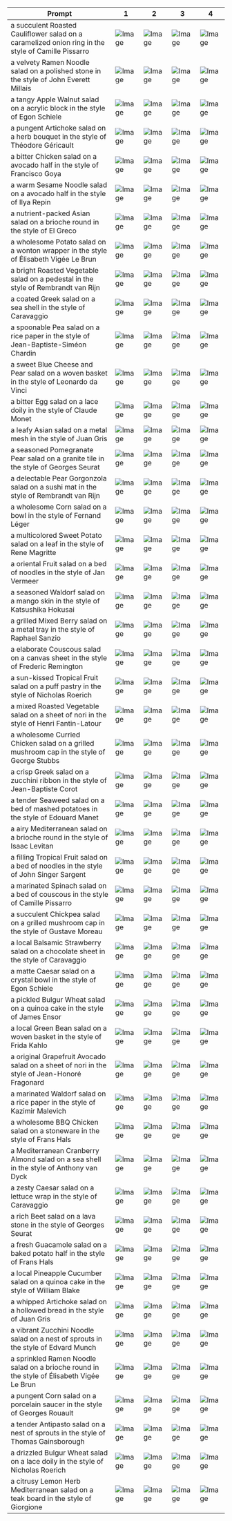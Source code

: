 | Prompt | 1 | 2 | 3 | 4 |
|-|-|-|-|-|
| a succulent Roasted Cauliflower salad on a caramelized onion ring in the style of Camille Pissarro | ![Image](https://salad-benchmark-public-assets.s3.us-east-2.amazonaws.com/sdxl/dca153c5-d7fb-4175-8a11-2a9baf8ad819-0.jpg) | ![Image](https://salad-benchmark-public-assets.s3.us-east-2.amazonaws.com/sdxl/dca153c5-d7fb-4175-8a11-2a9baf8ad819-1.jpg) | ![Image](https://salad-benchmark-public-assets.s3.us-east-2.amazonaws.com/sdxl/dca153c5-d7fb-4175-8a11-2a9baf8ad819-2.jpg) | ![Image](https://salad-benchmark-public-assets.s3.us-east-2.amazonaws.com/sdxl/dca153c5-d7fb-4175-8a11-2a9baf8ad819-3.jpg) |
| a velvety Ramen Noodle salad on a polished stone in the style of John Everett Millais | ![Image](https://salad-benchmark-public-assets.s3.us-east-2.amazonaws.com/sdxl/e0df3d8a-5f8b-4d4e-905c-fdd2cc6e79d1-0.jpg) | ![Image](https://salad-benchmark-public-assets.s3.us-east-2.amazonaws.com/sdxl/e0df3d8a-5f8b-4d4e-905c-fdd2cc6e79d1-1.jpg) | ![Image](https://salad-benchmark-public-assets.s3.us-east-2.amazonaws.com/sdxl/e0df3d8a-5f8b-4d4e-905c-fdd2cc6e79d1-2.jpg) | ![Image](https://salad-benchmark-public-assets.s3.us-east-2.amazonaws.com/sdxl/e0df3d8a-5f8b-4d4e-905c-fdd2cc6e79d1-3.jpg) |
| a tangy Apple Walnut salad on a acrylic block in the style of Egon Schiele | ![Image](https://salad-benchmark-public-assets.s3.us-east-2.amazonaws.com/sdxl/2480a32b-2884-4790-a4fa-647075dd5e65-0.jpg) | ![Image](https://salad-benchmark-public-assets.s3.us-east-2.amazonaws.com/sdxl/2480a32b-2884-4790-a4fa-647075dd5e65-1.jpg) | ![Image](https://salad-benchmark-public-assets.s3.us-east-2.amazonaws.com/sdxl/2480a32b-2884-4790-a4fa-647075dd5e65-2.jpg) | ![Image](https://salad-benchmark-public-assets.s3.us-east-2.amazonaws.com/sdxl/2480a32b-2884-4790-a4fa-647075dd5e65-3.jpg) |
| a pungent Artichoke salad on a herb bouquet in the style of Théodore Géricault | ![Image](https://salad-benchmark-public-assets.s3.us-east-2.amazonaws.com/sdxl/97710fb5-6970-498c-8720-44aa756552ac-0.jpg) | ![Image](https://salad-benchmark-public-assets.s3.us-east-2.amazonaws.com/sdxl/97710fb5-6970-498c-8720-44aa756552ac-1.jpg) | ![Image](https://salad-benchmark-public-assets.s3.us-east-2.amazonaws.com/sdxl/97710fb5-6970-498c-8720-44aa756552ac-2.jpg) | ![Image](https://salad-benchmark-public-assets.s3.us-east-2.amazonaws.com/sdxl/97710fb5-6970-498c-8720-44aa756552ac-3.jpg) |
| a bitter Chicken salad on a avocado half in the style of Francisco Goya | ![Image](https://salad-benchmark-public-assets.s3.us-east-2.amazonaws.com/sdxl/1c264725-9750-4f3a-826e-7b57006618d7-0.jpg) | ![Image](https://salad-benchmark-public-assets.s3.us-east-2.amazonaws.com/sdxl/1c264725-9750-4f3a-826e-7b57006618d7-1.jpg) | ![Image](https://salad-benchmark-public-assets.s3.us-east-2.amazonaws.com/sdxl/1c264725-9750-4f3a-826e-7b57006618d7-2.jpg) | ![Image](https://salad-benchmark-public-assets.s3.us-east-2.amazonaws.com/sdxl/1c264725-9750-4f3a-826e-7b57006618d7-3.jpg) |
| a warm Sesame Noodle salad on a avocado half in the style of Ilya Repin | ![Image](https://salad-benchmark-public-assets.s3.us-east-2.amazonaws.com/sdxl/b535a0ef-35ab-4aed-aa1f-61ee504eb531-0.jpg) | ![Image](https://salad-benchmark-public-assets.s3.us-east-2.amazonaws.com/sdxl/b535a0ef-35ab-4aed-aa1f-61ee504eb531-1.jpg) | ![Image](https://salad-benchmark-public-assets.s3.us-east-2.amazonaws.com/sdxl/b535a0ef-35ab-4aed-aa1f-61ee504eb531-2.jpg) | ![Image](https://salad-benchmark-public-assets.s3.us-east-2.amazonaws.com/sdxl/b535a0ef-35ab-4aed-aa1f-61ee504eb531-3.jpg) |
| a nutrient-packed Asian salad on a brioche round in the style of El Greco | ![Image](https://salad-benchmark-public-assets.s3.us-east-2.amazonaws.com/sdxl/7d7afde4-7758-4f87-97c2-57497d1d702f-0.jpg) | ![Image](https://salad-benchmark-public-assets.s3.us-east-2.amazonaws.com/sdxl/7d7afde4-7758-4f87-97c2-57497d1d702f-1.jpg) | ![Image](https://salad-benchmark-public-assets.s3.us-east-2.amazonaws.com/sdxl/7d7afde4-7758-4f87-97c2-57497d1d702f-2.jpg) | ![Image](https://salad-benchmark-public-assets.s3.us-east-2.amazonaws.com/sdxl/7d7afde4-7758-4f87-97c2-57497d1d702f-3.jpg) |
| a wholesome Potato salad on a wonton wrapper in the style of Élisabeth Vigée Le Brun | ![Image](https://salad-benchmark-public-assets.s3.us-east-2.amazonaws.com/sdxl/9de286bd-ef25-4436-99a4-7847243c6b83-0.jpg) | ![Image](https://salad-benchmark-public-assets.s3.us-east-2.amazonaws.com/sdxl/9de286bd-ef25-4436-99a4-7847243c6b83-1.jpg) | ![Image](https://salad-benchmark-public-assets.s3.us-east-2.amazonaws.com/sdxl/9de286bd-ef25-4436-99a4-7847243c6b83-2.jpg) | ![Image](https://salad-benchmark-public-assets.s3.us-east-2.amazonaws.com/sdxl/9de286bd-ef25-4436-99a4-7847243c6b83-3.jpg) |
| a bright Roasted Vegetable salad on a pedestal in the style of Rembrandt van Rijn | ![Image](https://salad-benchmark-public-assets.s3.us-east-2.amazonaws.com/sdxl/9559d189-6888-451f-bdf7-71bd89cf2aa6-0.jpg) | ![Image](https://salad-benchmark-public-assets.s3.us-east-2.amazonaws.com/sdxl/9559d189-6888-451f-bdf7-71bd89cf2aa6-1.jpg) | ![Image](https://salad-benchmark-public-assets.s3.us-east-2.amazonaws.com/sdxl/9559d189-6888-451f-bdf7-71bd89cf2aa6-2.jpg) | ![Image](https://salad-benchmark-public-assets.s3.us-east-2.amazonaws.com/sdxl/9559d189-6888-451f-bdf7-71bd89cf2aa6-3.jpg) |
| a coated Greek salad on a sea shell in the style of Caravaggio | ![Image](https://salad-benchmark-public-assets.s3.us-east-2.amazonaws.com/sdxl/f684467f-4ba0-47ed-adbb-e86e95429969-0.jpg) | ![Image](https://salad-benchmark-public-assets.s3.us-east-2.amazonaws.com/sdxl/f684467f-4ba0-47ed-adbb-e86e95429969-1.jpg) | ![Image](https://salad-benchmark-public-assets.s3.us-east-2.amazonaws.com/sdxl/f684467f-4ba0-47ed-adbb-e86e95429969-2.jpg) | ![Image](https://salad-benchmark-public-assets.s3.us-east-2.amazonaws.com/sdxl/f684467f-4ba0-47ed-adbb-e86e95429969-3.jpg) |
| a spoonable Pea salad on a rice paper in the style of Jean-Baptiste-Siméon Chardin | ![Image](https://salad-benchmark-public-assets.s3.us-east-2.amazonaws.com/sdxl/fd32a7be-6187-4094-a5b4-969504ac91a9-0.jpg) | ![Image](https://salad-benchmark-public-assets.s3.us-east-2.amazonaws.com/sdxl/fd32a7be-6187-4094-a5b4-969504ac91a9-1.jpg) | ![Image](https://salad-benchmark-public-assets.s3.us-east-2.amazonaws.com/sdxl/fd32a7be-6187-4094-a5b4-969504ac91a9-2.jpg) | ![Image](https://salad-benchmark-public-assets.s3.us-east-2.amazonaws.com/sdxl/fd32a7be-6187-4094-a5b4-969504ac91a9-3.jpg) |
| a sweet Blue Cheese and Pear salad on a woven basket in the style of Leonardo da Vinci | ![Image](https://salad-benchmark-public-assets.s3.us-east-2.amazonaws.com/sdxl/7c5d1c3e-5bf1-4112-84f8-8c4ff2c7b229-0.jpg) | ![Image](https://salad-benchmark-public-assets.s3.us-east-2.amazonaws.com/sdxl/7c5d1c3e-5bf1-4112-84f8-8c4ff2c7b229-1.jpg) | ![Image](https://salad-benchmark-public-assets.s3.us-east-2.amazonaws.com/sdxl/7c5d1c3e-5bf1-4112-84f8-8c4ff2c7b229-2.jpg) | ![Image](https://salad-benchmark-public-assets.s3.us-east-2.amazonaws.com/sdxl/7c5d1c3e-5bf1-4112-84f8-8c4ff2c7b229-3.jpg) |
| a bitter Egg salad on a lace doily in the style of Claude Monet | ![Image](https://salad-benchmark-public-assets.s3.us-east-2.amazonaws.com/sdxl/04d613ca-eb9c-4c3b-b204-469efa2b789d-0.jpg) | ![Image](https://salad-benchmark-public-assets.s3.us-east-2.amazonaws.com/sdxl/04d613ca-eb9c-4c3b-b204-469efa2b789d-1.jpg) | ![Image](https://salad-benchmark-public-assets.s3.us-east-2.amazonaws.com/sdxl/04d613ca-eb9c-4c3b-b204-469efa2b789d-2.jpg) | ![Image](https://salad-benchmark-public-assets.s3.us-east-2.amazonaws.com/sdxl/04d613ca-eb9c-4c3b-b204-469efa2b789d-3.jpg) |
| a leafy Asian salad on a metal mesh in the style of Juan Gris | ![Image](https://salad-benchmark-public-assets.s3.us-east-2.amazonaws.com/sdxl/9b4ed173-1f8f-4f3f-be48-c3ba0e01a4b9-0.jpg) | ![Image](https://salad-benchmark-public-assets.s3.us-east-2.amazonaws.com/sdxl/9b4ed173-1f8f-4f3f-be48-c3ba0e01a4b9-1.jpg) | ![Image](https://salad-benchmark-public-assets.s3.us-east-2.amazonaws.com/sdxl/9b4ed173-1f8f-4f3f-be48-c3ba0e01a4b9-2.jpg) | ![Image](https://salad-benchmark-public-assets.s3.us-east-2.amazonaws.com/sdxl/9b4ed173-1f8f-4f3f-be48-c3ba0e01a4b9-3.jpg) |
| a seasoned Pomegranate Pear salad on a granite tile in the style of Georges Seurat | ![Image](https://salad-benchmark-public-assets.s3.us-east-2.amazonaws.com/sdxl/6be4e82a-2c94-47cc-8854-31c953f75ce2-0.jpg) | ![Image](https://salad-benchmark-public-assets.s3.us-east-2.amazonaws.com/sdxl/6be4e82a-2c94-47cc-8854-31c953f75ce2-1.jpg) | ![Image](https://salad-benchmark-public-assets.s3.us-east-2.amazonaws.com/sdxl/6be4e82a-2c94-47cc-8854-31c953f75ce2-2.jpg) | ![Image](https://salad-benchmark-public-assets.s3.us-east-2.amazonaws.com/sdxl/6be4e82a-2c94-47cc-8854-31c953f75ce2-3.jpg) |
| a delectable Pear Gorgonzola salad on a sushi mat in the style of Rembrandt van Rijn | ![Image](https://salad-benchmark-public-assets.s3.us-east-2.amazonaws.com/sdxl/cc5b4863-9824-4864-a734-1e259a940d92-0.jpg) | ![Image](https://salad-benchmark-public-assets.s3.us-east-2.amazonaws.com/sdxl/cc5b4863-9824-4864-a734-1e259a940d92-1.jpg) | ![Image](https://salad-benchmark-public-assets.s3.us-east-2.amazonaws.com/sdxl/cc5b4863-9824-4864-a734-1e259a940d92-2.jpg) | ![Image](https://salad-benchmark-public-assets.s3.us-east-2.amazonaws.com/sdxl/cc5b4863-9824-4864-a734-1e259a940d92-3.jpg) |
| a wholesome Corn salad on a bowl in the style of Fernand Léger | ![Image](https://salad-benchmark-public-assets.s3.us-east-2.amazonaws.com/sdxl/e2b9fe11-2cc2-4c4d-a2fb-3e80c64137a8-0.jpg) | ![Image](https://salad-benchmark-public-assets.s3.us-east-2.amazonaws.com/sdxl/e2b9fe11-2cc2-4c4d-a2fb-3e80c64137a8-1.jpg) | ![Image](https://salad-benchmark-public-assets.s3.us-east-2.amazonaws.com/sdxl/e2b9fe11-2cc2-4c4d-a2fb-3e80c64137a8-2.jpg) | ![Image](https://salad-benchmark-public-assets.s3.us-east-2.amazonaws.com/sdxl/e2b9fe11-2cc2-4c4d-a2fb-3e80c64137a8-3.jpg) |
| a multicolored Sweet Potato salad on a leaf in the style of Rene Magritte | ![Image](https://salad-benchmark-public-assets.s3.us-east-2.amazonaws.com/sdxl/891fc17a-d43d-4843-9c2e-aa0193e42eac-0.jpg) | ![Image](https://salad-benchmark-public-assets.s3.us-east-2.amazonaws.com/sdxl/891fc17a-d43d-4843-9c2e-aa0193e42eac-1.jpg) | ![Image](https://salad-benchmark-public-assets.s3.us-east-2.amazonaws.com/sdxl/891fc17a-d43d-4843-9c2e-aa0193e42eac-2.jpg) | ![Image](https://salad-benchmark-public-assets.s3.us-east-2.amazonaws.com/sdxl/891fc17a-d43d-4843-9c2e-aa0193e42eac-3.jpg) |
| a oriental Fruit salad on a bed of noodles in the style of Jan Vermeer | ![Image](https://salad-benchmark-public-assets.s3.us-east-2.amazonaws.com/sdxl/bd7540ad-38fb-48de-8cf3-28af91d3f92c-0.jpg) | ![Image](https://salad-benchmark-public-assets.s3.us-east-2.amazonaws.com/sdxl/bd7540ad-38fb-48de-8cf3-28af91d3f92c-1.jpg) | ![Image](https://salad-benchmark-public-assets.s3.us-east-2.amazonaws.com/sdxl/bd7540ad-38fb-48de-8cf3-28af91d3f92c-2.jpg) | ![Image](https://salad-benchmark-public-assets.s3.us-east-2.amazonaws.com/sdxl/bd7540ad-38fb-48de-8cf3-28af91d3f92c-3.jpg) |
| a seasoned Waldorf salad on a mango skin in the style of Katsushika Hokusai | ![Image](https://salad-benchmark-public-assets.s3.us-east-2.amazonaws.com/sdxl/0ec3fd04-ae7b-4462-919e-d82375635f92-0.jpg) | ![Image](https://salad-benchmark-public-assets.s3.us-east-2.amazonaws.com/sdxl/0ec3fd04-ae7b-4462-919e-d82375635f92-1.jpg) | ![Image](https://salad-benchmark-public-assets.s3.us-east-2.amazonaws.com/sdxl/0ec3fd04-ae7b-4462-919e-d82375635f92-2.jpg) | ![Image](https://salad-benchmark-public-assets.s3.us-east-2.amazonaws.com/sdxl/0ec3fd04-ae7b-4462-919e-d82375635f92-3.jpg) |
| a grilled Mixed Berry salad on a metal tray in the style of Raphael Sanzio | ![Image](https://salad-benchmark-public-assets.s3.us-east-2.amazonaws.com/sdxl/8374c6c4-2355-4738-9157-adaf50c97b13-0.jpg) | ![Image](https://salad-benchmark-public-assets.s3.us-east-2.amazonaws.com/sdxl/8374c6c4-2355-4738-9157-adaf50c97b13-1.jpg) | ![Image](https://salad-benchmark-public-assets.s3.us-east-2.amazonaws.com/sdxl/8374c6c4-2355-4738-9157-adaf50c97b13-2.jpg) | ![Image](https://salad-benchmark-public-assets.s3.us-east-2.amazonaws.com/sdxl/8374c6c4-2355-4738-9157-adaf50c97b13-3.jpg) |
| a elaborate Couscous salad on a canvas sheet in the style of Frederic Remington | ![Image](https://salad-benchmark-public-assets.s3.us-east-2.amazonaws.com/sdxl/08cc607a-4c0e-4f50-9cf8-8454381efd94-0.jpg) | ![Image](https://salad-benchmark-public-assets.s3.us-east-2.amazonaws.com/sdxl/08cc607a-4c0e-4f50-9cf8-8454381efd94-1.jpg) | ![Image](https://salad-benchmark-public-assets.s3.us-east-2.amazonaws.com/sdxl/08cc607a-4c0e-4f50-9cf8-8454381efd94-2.jpg) | ![Image](https://salad-benchmark-public-assets.s3.us-east-2.amazonaws.com/sdxl/08cc607a-4c0e-4f50-9cf8-8454381efd94-3.jpg) |
| a sun-kissed Tropical Fruit salad on a puff pastry in the style of Nicholas Roerich | ![Image](https://salad-benchmark-public-assets.s3.us-east-2.amazonaws.com/sdxl/8ff0b4e5-6303-44c1-8c2d-e45dd70e792e-0.jpg) | ![Image](https://salad-benchmark-public-assets.s3.us-east-2.amazonaws.com/sdxl/8ff0b4e5-6303-44c1-8c2d-e45dd70e792e-1.jpg) | ![Image](https://salad-benchmark-public-assets.s3.us-east-2.amazonaws.com/sdxl/8ff0b4e5-6303-44c1-8c2d-e45dd70e792e-2.jpg) | ![Image](https://salad-benchmark-public-assets.s3.us-east-2.amazonaws.com/sdxl/8ff0b4e5-6303-44c1-8c2d-e45dd70e792e-3.jpg) |
| a mixed Roasted Vegetable salad on a sheet of nori in the style of Henri Fantin-Latour | ![Image](https://salad-benchmark-public-assets.s3.us-east-2.amazonaws.com/sdxl/8b78990a-e5a5-4df8-b3a7-6d063db961a7-0.jpg) | ![Image](https://salad-benchmark-public-assets.s3.us-east-2.amazonaws.com/sdxl/8b78990a-e5a5-4df8-b3a7-6d063db961a7-1.jpg) | ![Image](https://salad-benchmark-public-assets.s3.us-east-2.amazonaws.com/sdxl/8b78990a-e5a5-4df8-b3a7-6d063db961a7-2.jpg) | ![Image](https://salad-benchmark-public-assets.s3.us-east-2.amazonaws.com/sdxl/8b78990a-e5a5-4df8-b3a7-6d063db961a7-3.jpg) |
| a wholesome Curried Chicken salad on a grilled mushroom cap in the style of George Stubbs | ![Image](https://salad-benchmark-public-assets.s3.us-east-2.amazonaws.com/sdxl/7648de67-172c-471f-b862-f88f9b455f0e-0.jpg) | ![Image](https://salad-benchmark-public-assets.s3.us-east-2.amazonaws.com/sdxl/7648de67-172c-471f-b862-f88f9b455f0e-1.jpg) | ![Image](https://salad-benchmark-public-assets.s3.us-east-2.amazonaws.com/sdxl/7648de67-172c-471f-b862-f88f9b455f0e-2.jpg) | ![Image](https://salad-benchmark-public-assets.s3.us-east-2.amazonaws.com/sdxl/7648de67-172c-471f-b862-f88f9b455f0e-3.jpg) |
| a crisp Greek salad on a zucchini ribbon in the style of Jean-Baptiste Corot | ![Image](https://salad-benchmark-public-assets.s3.us-east-2.amazonaws.com/sdxl/b3c266d8-4429-41f8-bda7-6707dc9615b8-0.jpg) | ![Image](https://salad-benchmark-public-assets.s3.us-east-2.amazonaws.com/sdxl/b3c266d8-4429-41f8-bda7-6707dc9615b8-1.jpg) | ![Image](https://salad-benchmark-public-assets.s3.us-east-2.amazonaws.com/sdxl/b3c266d8-4429-41f8-bda7-6707dc9615b8-2.jpg) | ![Image](https://salad-benchmark-public-assets.s3.us-east-2.amazonaws.com/sdxl/b3c266d8-4429-41f8-bda7-6707dc9615b8-3.jpg) |
| a tender Seaweed salad on a bed of mashed potatoes in the style of Edouard Manet | ![Image](https://salad-benchmark-public-assets.s3.us-east-2.amazonaws.com/sdxl/9bcb2927-b2a1-4f11-b76c-a787c2a56d1a-0.jpg) | ![Image](https://salad-benchmark-public-assets.s3.us-east-2.amazonaws.com/sdxl/9bcb2927-b2a1-4f11-b76c-a787c2a56d1a-1.jpg) | ![Image](https://salad-benchmark-public-assets.s3.us-east-2.amazonaws.com/sdxl/9bcb2927-b2a1-4f11-b76c-a787c2a56d1a-2.jpg) | ![Image](https://salad-benchmark-public-assets.s3.us-east-2.amazonaws.com/sdxl/9bcb2927-b2a1-4f11-b76c-a787c2a56d1a-3.jpg) |
| a airy Mediterranean salad on a brioche round in the style of Isaac Levitan | ![Image](https://salad-benchmark-public-assets.s3.us-east-2.amazonaws.com/sdxl/52184329-833d-4d83-b8a6-ae0c105977ea-0.jpg) | ![Image](https://salad-benchmark-public-assets.s3.us-east-2.amazonaws.com/sdxl/52184329-833d-4d83-b8a6-ae0c105977ea-1.jpg) | ![Image](https://salad-benchmark-public-assets.s3.us-east-2.amazonaws.com/sdxl/52184329-833d-4d83-b8a6-ae0c105977ea-2.jpg) | ![Image](https://salad-benchmark-public-assets.s3.us-east-2.amazonaws.com/sdxl/52184329-833d-4d83-b8a6-ae0c105977ea-3.jpg) |
| a filling Tropical Fruit salad on a bed of noodles in the style of John Singer Sargent | ![Image](https://salad-benchmark-public-assets.s3.us-east-2.amazonaws.com/sdxl/56736d98-7f79-499a-951d-e395b53caa28-0.jpg) | ![Image](https://salad-benchmark-public-assets.s3.us-east-2.amazonaws.com/sdxl/56736d98-7f79-499a-951d-e395b53caa28-1.jpg) | ![Image](https://salad-benchmark-public-assets.s3.us-east-2.amazonaws.com/sdxl/56736d98-7f79-499a-951d-e395b53caa28-2.jpg) | ![Image](https://salad-benchmark-public-assets.s3.us-east-2.amazonaws.com/sdxl/56736d98-7f79-499a-951d-e395b53caa28-3.jpg) |
| a marinated Spinach salad on a bed of couscous in the style of Camille Pissarro | ![Image](https://salad-benchmark-public-assets.s3.us-east-2.amazonaws.com/sdxl/83932e7e-c58b-4341-97b9-a3281ec038b7-0.jpg) | ![Image](https://salad-benchmark-public-assets.s3.us-east-2.amazonaws.com/sdxl/83932e7e-c58b-4341-97b9-a3281ec038b7-1.jpg) | ![Image](https://salad-benchmark-public-assets.s3.us-east-2.amazonaws.com/sdxl/83932e7e-c58b-4341-97b9-a3281ec038b7-2.jpg) | ![Image](https://salad-benchmark-public-assets.s3.us-east-2.amazonaws.com/sdxl/83932e7e-c58b-4341-97b9-a3281ec038b7-3.jpg) |
| a succulent Chickpea salad on a grilled mushroom cap in the style of Gustave Moreau | ![Image](https://salad-benchmark-public-assets.s3.us-east-2.amazonaws.com/sdxl/73e50843-a079-4fe0-b129-a774753a8f0c-0.jpg) | ![Image](https://salad-benchmark-public-assets.s3.us-east-2.amazonaws.com/sdxl/73e50843-a079-4fe0-b129-a774753a8f0c-1.jpg) | ![Image](https://salad-benchmark-public-assets.s3.us-east-2.amazonaws.com/sdxl/73e50843-a079-4fe0-b129-a774753a8f0c-2.jpg) | ![Image](https://salad-benchmark-public-assets.s3.us-east-2.amazonaws.com/sdxl/73e50843-a079-4fe0-b129-a774753a8f0c-3.jpg) |
| a local Balsamic Strawberry salad on a chocolate sheet in the style of Caravaggio | ![Image](https://salad-benchmark-public-assets.s3.us-east-2.amazonaws.com/sdxl/fbc43208-553a-49fc-a191-ad28e75bd2c5-0.jpg) | ![Image](https://salad-benchmark-public-assets.s3.us-east-2.amazonaws.com/sdxl/fbc43208-553a-49fc-a191-ad28e75bd2c5-1.jpg) | ![Image](https://salad-benchmark-public-assets.s3.us-east-2.amazonaws.com/sdxl/fbc43208-553a-49fc-a191-ad28e75bd2c5-2.jpg) | ![Image](https://salad-benchmark-public-assets.s3.us-east-2.amazonaws.com/sdxl/fbc43208-553a-49fc-a191-ad28e75bd2c5-3.jpg) |
| a matte Caesar salad on a crystal bowl in the style of Egon Schiele | ![Image](https://salad-benchmark-public-assets.s3.us-east-2.amazonaws.com/sdxl/571c0093-82d7-4288-844f-4879194b185f-0.jpg) | ![Image](https://salad-benchmark-public-assets.s3.us-east-2.amazonaws.com/sdxl/571c0093-82d7-4288-844f-4879194b185f-1.jpg) | ![Image](https://salad-benchmark-public-assets.s3.us-east-2.amazonaws.com/sdxl/571c0093-82d7-4288-844f-4879194b185f-2.jpg) | ![Image](https://salad-benchmark-public-assets.s3.us-east-2.amazonaws.com/sdxl/571c0093-82d7-4288-844f-4879194b185f-3.jpg) |
| a pickled Bulgur Wheat salad on a quinoa cake in the style of James Ensor | ![Image](https://salad-benchmark-public-assets.s3.us-east-2.amazonaws.com/sdxl/50765283-5a2d-44c5-baea-879c3373f101-0.jpg) | ![Image](https://salad-benchmark-public-assets.s3.us-east-2.amazonaws.com/sdxl/50765283-5a2d-44c5-baea-879c3373f101-1.jpg) | ![Image](https://salad-benchmark-public-assets.s3.us-east-2.amazonaws.com/sdxl/50765283-5a2d-44c5-baea-879c3373f101-2.jpg) | ![Image](https://salad-benchmark-public-assets.s3.us-east-2.amazonaws.com/sdxl/50765283-5a2d-44c5-baea-879c3373f101-3.jpg) |
| a local Green Bean salad on a woven basket in the style of Frida Kahlo | ![Image](https://salad-benchmark-public-assets.s3.us-east-2.amazonaws.com/sdxl/6ffcf91c-75c6-430a-bcc4-751df66f1fbc-0.jpg) | ![Image](https://salad-benchmark-public-assets.s3.us-east-2.amazonaws.com/sdxl/6ffcf91c-75c6-430a-bcc4-751df66f1fbc-1.jpg) | ![Image](https://salad-benchmark-public-assets.s3.us-east-2.amazonaws.com/sdxl/6ffcf91c-75c6-430a-bcc4-751df66f1fbc-2.jpg) | ![Image](https://salad-benchmark-public-assets.s3.us-east-2.amazonaws.com/sdxl/6ffcf91c-75c6-430a-bcc4-751df66f1fbc-3.jpg) |
| a original Grapefruit Avocado salad on a sheet of nori in the style of Jean-Honoré Fragonard | ![Image](https://salad-benchmark-public-assets.s3.us-east-2.amazonaws.com/sdxl/5f07a8c3-1c98-49ea-82a7-e403dc688674-0.jpg) | ![Image](https://salad-benchmark-public-assets.s3.us-east-2.amazonaws.com/sdxl/5f07a8c3-1c98-49ea-82a7-e403dc688674-1.jpg) | ![Image](https://salad-benchmark-public-assets.s3.us-east-2.amazonaws.com/sdxl/5f07a8c3-1c98-49ea-82a7-e403dc688674-2.jpg) | ![Image](https://salad-benchmark-public-assets.s3.us-east-2.amazonaws.com/sdxl/5f07a8c3-1c98-49ea-82a7-e403dc688674-3.jpg) |
| a marinated Waldorf salad on a rice paper in the style of Kazimir Malevich | ![Image](https://salad-benchmark-public-assets.s3.us-east-2.amazonaws.com/sdxl/fb875d14-2eee-4cb7-87c3-0852fd3cbea8-0.jpg) | ![Image](https://salad-benchmark-public-assets.s3.us-east-2.amazonaws.com/sdxl/fb875d14-2eee-4cb7-87c3-0852fd3cbea8-1.jpg) | ![Image](https://salad-benchmark-public-assets.s3.us-east-2.amazonaws.com/sdxl/fb875d14-2eee-4cb7-87c3-0852fd3cbea8-2.jpg) | ![Image](https://salad-benchmark-public-assets.s3.us-east-2.amazonaws.com/sdxl/fb875d14-2eee-4cb7-87c3-0852fd3cbea8-3.jpg) |
| a wholesome BBQ Chicken salad on a stoneware in the style of Frans Hals | ![Image](https://salad-benchmark-public-assets.s3.us-east-2.amazonaws.com/sdxl/b23d163a-3b12-4597-ab48-eefc023c6230-0.jpg) | ![Image](https://salad-benchmark-public-assets.s3.us-east-2.amazonaws.com/sdxl/b23d163a-3b12-4597-ab48-eefc023c6230-1.jpg) | ![Image](https://salad-benchmark-public-assets.s3.us-east-2.amazonaws.com/sdxl/b23d163a-3b12-4597-ab48-eefc023c6230-2.jpg) | ![Image](https://salad-benchmark-public-assets.s3.us-east-2.amazonaws.com/sdxl/b23d163a-3b12-4597-ab48-eefc023c6230-3.jpg) |
| a Mediterranean Cranberry Almond salad on a sea shell in the style of Anthony van Dyck | ![Image](https://salad-benchmark-public-assets.s3.us-east-2.amazonaws.com/sdxl/a74bd0bd-28a0-4997-8892-97c0f99580a0-0.jpg) | ![Image](https://salad-benchmark-public-assets.s3.us-east-2.amazonaws.com/sdxl/a74bd0bd-28a0-4997-8892-97c0f99580a0-1.jpg) | ![Image](https://salad-benchmark-public-assets.s3.us-east-2.amazonaws.com/sdxl/a74bd0bd-28a0-4997-8892-97c0f99580a0-2.jpg) | ![Image](https://salad-benchmark-public-assets.s3.us-east-2.amazonaws.com/sdxl/a74bd0bd-28a0-4997-8892-97c0f99580a0-3.jpg) |
| a zesty Caesar salad on a lettuce wrap in the style of Caravaggio | ![Image](https://salad-benchmark-public-assets.s3.us-east-2.amazonaws.com/sdxl/e6230600-0f27-40cb-ba38-069960fe2dee-0.jpg) | ![Image](https://salad-benchmark-public-assets.s3.us-east-2.amazonaws.com/sdxl/e6230600-0f27-40cb-ba38-069960fe2dee-1.jpg) | ![Image](https://salad-benchmark-public-assets.s3.us-east-2.amazonaws.com/sdxl/e6230600-0f27-40cb-ba38-069960fe2dee-2.jpg) | ![Image](https://salad-benchmark-public-assets.s3.us-east-2.amazonaws.com/sdxl/e6230600-0f27-40cb-ba38-069960fe2dee-3.jpg) |
| a rich Beet salad on a lava stone in the style of Georges Seurat | ![Image](https://salad-benchmark-public-assets.s3.us-east-2.amazonaws.com/sdxl/cbee81a3-fb70-49d0-82ba-72a610f0ffdc-0.jpg) | ![Image](https://salad-benchmark-public-assets.s3.us-east-2.amazonaws.com/sdxl/cbee81a3-fb70-49d0-82ba-72a610f0ffdc-1.jpg) | ![Image](https://salad-benchmark-public-assets.s3.us-east-2.amazonaws.com/sdxl/cbee81a3-fb70-49d0-82ba-72a610f0ffdc-2.jpg) | ![Image](https://salad-benchmark-public-assets.s3.us-east-2.amazonaws.com/sdxl/cbee81a3-fb70-49d0-82ba-72a610f0ffdc-3.jpg) |
| a fresh Guacamole salad on a baked potato half in the style of Frans Hals | ![Image](https://salad-benchmark-public-assets.s3.us-east-2.amazonaws.com/sdxl/b6ea6825-12a8-4331-9f70-9299d14af862-0.jpg) | ![Image](https://salad-benchmark-public-assets.s3.us-east-2.amazonaws.com/sdxl/b6ea6825-12a8-4331-9f70-9299d14af862-1.jpg) | ![Image](https://salad-benchmark-public-assets.s3.us-east-2.amazonaws.com/sdxl/b6ea6825-12a8-4331-9f70-9299d14af862-2.jpg) | ![Image](https://salad-benchmark-public-assets.s3.us-east-2.amazonaws.com/sdxl/b6ea6825-12a8-4331-9f70-9299d14af862-3.jpg) |
| a local Pineapple Cucumber salad on a quinoa cake in the style of William Blake | ![Image](https://salad-benchmark-public-assets.s3.us-east-2.amazonaws.com/sdxl/933f2804-41e9-4aba-802d-5d794ba55cac-0.jpg) | ![Image](https://salad-benchmark-public-assets.s3.us-east-2.amazonaws.com/sdxl/933f2804-41e9-4aba-802d-5d794ba55cac-1.jpg) | ![Image](https://salad-benchmark-public-assets.s3.us-east-2.amazonaws.com/sdxl/933f2804-41e9-4aba-802d-5d794ba55cac-2.jpg) | ![Image](https://salad-benchmark-public-assets.s3.us-east-2.amazonaws.com/sdxl/933f2804-41e9-4aba-802d-5d794ba55cac-3.jpg) |
| a whipped Artichoke salad on a hollowed bread in the style of Juan Gris | ![Image](https://salad-benchmark-public-assets.s3.us-east-2.amazonaws.com/sdxl/386aea12-d87d-4334-9e72-c4d07ca9b5e4-0.jpg) | ![Image](https://salad-benchmark-public-assets.s3.us-east-2.amazonaws.com/sdxl/386aea12-d87d-4334-9e72-c4d07ca9b5e4-1.jpg) | ![Image](https://salad-benchmark-public-assets.s3.us-east-2.amazonaws.com/sdxl/386aea12-d87d-4334-9e72-c4d07ca9b5e4-2.jpg) | ![Image](https://salad-benchmark-public-assets.s3.us-east-2.amazonaws.com/sdxl/386aea12-d87d-4334-9e72-c4d07ca9b5e4-3.jpg) |
| a vibrant Zucchini Noodle salad on a nest of sprouts in the style of Edvard Munch | ![Image](https://salad-benchmark-public-assets.s3.us-east-2.amazonaws.com/sdxl/40f783ca-01e0-4bc9-9789-a4324fd33308-0.jpg) | ![Image](https://salad-benchmark-public-assets.s3.us-east-2.amazonaws.com/sdxl/40f783ca-01e0-4bc9-9789-a4324fd33308-1.jpg) | ![Image](https://salad-benchmark-public-assets.s3.us-east-2.amazonaws.com/sdxl/40f783ca-01e0-4bc9-9789-a4324fd33308-2.jpg) | ![Image](https://salad-benchmark-public-assets.s3.us-east-2.amazonaws.com/sdxl/40f783ca-01e0-4bc9-9789-a4324fd33308-3.jpg) |
| a sprinkled Ramen Noodle salad on a brioche round in the style of Élisabeth Vigée Le Brun | ![Image](https://salad-benchmark-public-assets.s3.us-east-2.amazonaws.com/sdxl/e4baf8ff-a0da-4357-b39b-89b749f4c038-0.jpg) | ![Image](https://salad-benchmark-public-assets.s3.us-east-2.amazonaws.com/sdxl/e4baf8ff-a0da-4357-b39b-89b749f4c038-1.jpg) | ![Image](https://salad-benchmark-public-assets.s3.us-east-2.amazonaws.com/sdxl/e4baf8ff-a0da-4357-b39b-89b749f4c038-2.jpg) | ![Image](https://salad-benchmark-public-assets.s3.us-east-2.amazonaws.com/sdxl/e4baf8ff-a0da-4357-b39b-89b749f4c038-3.jpg) |
| a pungent Corn salad on a porcelain saucer in the style of Georges Rouault | ![Image](https://salad-benchmark-public-assets.s3.us-east-2.amazonaws.com/sdxl/5fe601c9-6da6-476c-b4be-e5809491fa9e-0.jpg) | ![Image](https://salad-benchmark-public-assets.s3.us-east-2.amazonaws.com/sdxl/5fe601c9-6da6-476c-b4be-e5809491fa9e-1.jpg) | ![Image](https://salad-benchmark-public-assets.s3.us-east-2.amazonaws.com/sdxl/5fe601c9-6da6-476c-b4be-e5809491fa9e-2.jpg) | ![Image](https://salad-benchmark-public-assets.s3.us-east-2.amazonaws.com/sdxl/5fe601c9-6da6-476c-b4be-e5809491fa9e-3.jpg) |
| a tender Antipasto salad on a nest of sprouts in the style of Thomas Gainsborough | ![Image](https://salad-benchmark-public-assets.s3.us-east-2.amazonaws.com/sdxl/b62605c8-47bc-4e1c-ba21-9109fec8bfd5-0.jpg) | ![Image](https://salad-benchmark-public-assets.s3.us-east-2.amazonaws.com/sdxl/b62605c8-47bc-4e1c-ba21-9109fec8bfd5-1.jpg) | ![Image](https://salad-benchmark-public-assets.s3.us-east-2.amazonaws.com/sdxl/b62605c8-47bc-4e1c-ba21-9109fec8bfd5-2.jpg) | ![Image](https://salad-benchmark-public-assets.s3.us-east-2.amazonaws.com/sdxl/b62605c8-47bc-4e1c-ba21-9109fec8bfd5-3.jpg) |
| a drizzled Bulgur Wheat salad on a lace doily in the style of Nicholas Roerich | ![Image](https://salad-benchmark-public-assets.s3.us-east-2.amazonaws.com/sdxl/d385b408-56f7-4dd8-a0f4-79c35df13899-0.jpg) | ![Image](https://salad-benchmark-public-assets.s3.us-east-2.amazonaws.com/sdxl/d385b408-56f7-4dd8-a0f4-79c35df13899-1.jpg) | ![Image](https://salad-benchmark-public-assets.s3.us-east-2.amazonaws.com/sdxl/d385b408-56f7-4dd8-a0f4-79c35df13899-2.jpg) | ![Image](https://salad-benchmark-public-assets.s3.us-east-2.amazonaws.com/sdxl/d385b408-56f7-4dd8-a0f4-79c35df13899-3.jpg) |
| a citrusy Lemon Herb Mediterranean salad on a teak board in the style of Giorgione | ![Image](https://salad-benchmark-public-assets.s3.us-east-2.amazonaws.com/sdxl/29a50db3-b778-4e94-825b-a63375592811-0.jpg) | ![Image](https://salad-benchmark-public-assets.s3.us-east-2.amazonaws.com/sdxl/29a50db3-b778-4e94-825b-a63375592811-1.jpg) | ![Image](https://salad-benchmark-public-assets.s3.us-east-2.amazonaws.com/sdxl/29a50db3-b778-4e94-825b-a63375592811-2.jpg) | ![Image](https://salad-benchmark-public-assets.s3.us-east-2.amazonaws.com/sdxl/29a50db3-b778-4e94-825b-a63375592811-3.jpg) |
